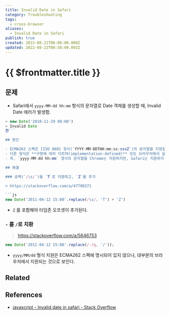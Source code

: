 ```yaml
---
title: Invalid Date in Safari
category: Troubleshooting
tags:
  - cross-browser
aliases:
  - Invalid Date in Safari
publish: true
created: 2022-08-21T06:00:00.000Z
updated: 2022-08-22T00:58:09.093Z
---
```


# {{ $frontmatter.title }}

## 문제

- Safari에서 `yyyy-MM-dd hh:mm` 형식의 문자열로 Date 객체를 생성할 때, Invalid Date 에러가 발생함.

````js
> new Date('2010-11-29 08:00')
> Invalid Date
한```

## 원인

- ECMA262 스펙은 [ISO 8601 형식(`YYYY-MM-DDTHH:mm:ss:sssZ`)의 문자열을 지원할 것을 명시](https://tc39.es/ecma262/#sec-date-time-string-format)한다.
- 다른 형식은 **구현에 따라 다르며(implementation-defined)** 모든 브라우저에서 실행되지 않을 수 있다.
- 즉, `yyyy-MM-dd hh:mm` 형식의 문자열을 Chrome는 지원하지만, Safari는 지원하지 않는다.

## 해결

### 공백(`/\s/`)을 `T`로 치환하고, `Z`를 추가

> https://stackoverflow.com/a/47790371

```js
new Date('2011-04-12 15:00'.replace(/\s/, 'T') + 'Z')
````

- `Z` 를 포함해야 타임존 오프셋이 추가된다.

### `-` 를 `/`로 치환

> https://stackoverflow.com/a/5646753

```js
new Date('2011-04-12 15:00'.replace(/-/g, '/'));
```

- `yyyy/MM/dd` 형식 지원은 ECMA262 스펙에 명시되어 있지 않으나, 대부분의 브라우저에서 지원되는 것으로 보인다.

## Related

## References

- [javascript - Invalid date in safari - Stack Overflow](https://stackoverflow.com/questions/4310953/invalid-date-in-safari)
